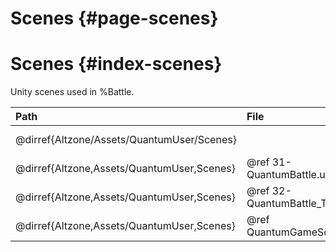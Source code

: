 # Scenes {#page-scenes}

# Scenes {#index-scenes}
Unity scenes used in %Battle.

| Path                                       | File                                 | Description                                        |
| :----------------------------------------- | :----------------------------------- | :------------------------------------------------- |
| @dirref{Altzone/Assets/QuantumUser/Scenes}                                       || Game Scene Directory.<br/>Contains %Battle Scenes. |
| @dirref{Altzone,Assets/QuantumUser,Scenes} | @ref 31-QuantumBattle.unity          | @copybrief 31-QuantumBattle.unity                  |
| @dirref{Altzone,Assets/QuantumUser,Scenes} | @ref 32-QuantumBattle_TestGrid.unity | @copybrief 32-QuantumBattle_TestGrid.unity         |
| @dirref{Altzone,Assets/QuantumUser,Scenes} | @ref QuantumGameScene.unity          | @copybrief QuantumGameScene.unity                  |

